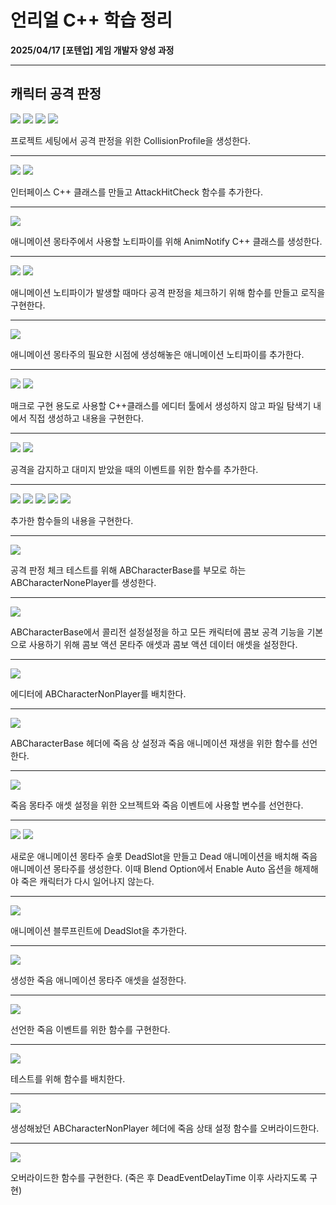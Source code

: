 # 언리얼 C++ 학습 정리

**2025/04/17 [포텐업] 게임 개발자 양성 과정**

---

## 캐릭터 공격 판정

<img src= "https://github.com/KwonJeHan/Study-cpp/blob/main/img/UECPP/101.CreateCollisionProfile1.png">

<img src= "https://github.com/KwonJeHan/Study-cpp/blob/main/img/UECPP/102.CreateCollisionProfile2.png">

<img src= "https://github.com/KwonJeHan/Study-cpp/blob/main/img/UECPP/103.CreateCollisionProfile3.png">

<img src= "https://github.com/KwonJeHan/Study-cpp/blob/main/img/UECPP/104.CreateCollisionProfile4.png">

프로젝트 세팅에서 공격 판정을 위한 CollisionProfile을 생성한다.

---

<img src= "https://github.com/KwonJeHan/Study-cpp/blob/main/img/UECPP/108.CreateABAnimationAttackInterfaceCPPClass.png">

<img src= "https://github.com/KwonJeHan/Study-cpp/blob/main/img/UECPP/109.ImplementABAnimationAttackInterface.h.png">

인터페이스 C++ 클래스를 만들고 AttackHitCheck 함수를 추가한다.

---

<img src= "https://github.com/KwonJeHan/Study-cpp/blob/main/img/UECPP/105.CreateAnimNotifyCPPClass.png">

애니메이션 몽타주에서 사용할 노티파이를 위해 AnimNotify C++ 클래스를 생성한다.

---

<img src= "https://github.com/KwonJeHan/Study-cpp/blob/main/img/UECPP/106.ImplementAnimNotify.h.png">

<img src= "https://github.com/KwonJeHan/Study-cpp/blob/main/img/UECPP/107.ImplementAnimNotify.cpp.png">

애니메이션 노티파이가 발생할 때마다 공격 판정을 체크하기 위해 함수를 만들고 로직을 구현한다.

---

<img src= "https://github.com/KwonJeHan/Study-cpp/blob/main/img/UECPP/110.AddNotifyToAnimationMontage.png">

애니메이션 몽타주의 필요한 시점에 생성해놓은 애니메이션 노티파이를 추가한다.

---

<img src= "https://github.com/KwonJeHan/Study-cpp/blob/main/img/UECPP/111.CreateABCollision.hToUseMacro.png">

<img src= "https://github.com/KwonJeHan/Study-cpp/blob/main/img/UECPP/112.ImplementABCollision.h.png">

매크로 구현 용도로 사용할 C++클래스를 에디터 툴에서 생성하지 않고 파일 탐색기 내에서 직접 생성하고 내용을 구현한다.

---

<img src= "https://github.com/KwonJeHan/Study-cpp/blob/main/img/UECPP/113.NotifyABCharacterBase.h1.png">

<img src= "https://github.com/KwonJeHan/Study-cpp/blob/main/img/UECPP/114.NotifyABCharacterBase.h2.png">

공격을 감지하고 대미지 받았을 때의 이벤트를 위한 함수를 추가한다.

---

<img src= "https://github.com/KwonJeHan/Study-cpp/blob/main/img/UECPP/115.NotifyABCharacterBase.cpp1.png">

<img src= "https://github.com/KwonJeHan/Study-cpp/blob/main/img/UECPP/116.NotifyABCharacterBase.cpp2.png">

<img src= "https://github.com/KwonJeHan/Study-cpp/blob/main/img/UECPP/117.NotifyABCharacterBase.cpp3.png">

<img src= "https://github.com/KwonJeHan/Study-cpp/blob/main/img/UECPP/118.NotifyABCharacterBase.cpp4.png">

<img src= "https://github.com/KwonJeHan/Study-cpp/blob/main/img/UECPP/119.NotifyABCharacterBase.cpp5.png">

추가한 함수들의 내용을 구현한다.

---

<img src= "https://github.com/KwonJeHan/Study-cpp/blob/main/img/UECPP/120.CreateABCharacterNonPlayerCPPClass.png">

공격 판정 체크 테스트를 위해 ABCharacterBase를 부모로 하는 ABCharacterNonePlayer를 생성한다.

---

<img src= "https://github.com/KwonJeHan/Study-cpp/blob/main/img/UECPP/121.ModifyABCharacterBase.h.png">

ABCharacterBase에서 콜리전 설정설정을 하고 모든 캐릭터에 콤보 공격 기능을 기본으로 사용하기 위해 콤보 액션 몬타주 애셋과 콤보 액션 데이터 애셋을 설정한다.

---

<img src= "https://github.com/KwonJeHan/Study-cpp/blob/main/img/UECPP/122.SetABCharacterNonPlayer.png">

에디터에 ABCharacterNonPlayer를 배치한다.

---

<img src= "https://github.com/KwonJeHan/Study-cpp/blob/main/img/UECPP/123.AddDeadSectionToABCharacterBase.h1.png">

ABCharacterBase 헤더에 죽음 상 설정과 죽음 애니메이션 재생을 위한 함수를 선언한다.

---

<img src= "https://github.com/KwonJeHan/Study-cpp/blob/main/img/UECPP/124.AddDeadSectionToABCharacterBase.h2.png">

죽음 몽타주 애셋 설정을 위한 오브젝트와 죽음 이벤트에 사용할 변수를 선언한다.

---

<img src= "https://github.com/KwonJeHan/Study-cpp/blob/main/img/UECPP/125.CreateDeadMontageAM_Dead.png">

<img src= "https://github.com/KwonJeHan/Study-cpp/blob/main/img/UECPP/126.SetBlendOption.png">

새로운 애니메이션 몽타주 슬롯 DeadSlot을 만들고 Dead 애니메이션을 배치해 죽음 애니메이션 몽타주를 생성한다. 이때 Blend Option에서 Enable Auto 옵션을 해제해야 죽은 캐릭터가 다시 일어나지 않는다.

---

<img src= "https://github.com/KwonJeHan/Study-cpp/blob/main/img/UECPP/127.AddDeadSlotToAnimationBlueprint.png">

애니메이션 블루프린트에 DeadSlot을 추가한다.

---

<img src= "https://github.com/KwonJeHan/Study-cpp/blob/main/img/UECPP/128.SetDeadMontageAssetABCharacterBase.cpp.png">

생성한 죽음 애니메이션 몽타주 애셋을 설정한다.

---

<img src= "https://github.com/KwonJeHan/Study-cpp/blob/main/img/UECPP/129.ImplementFunctionABCharacterBase.cpp.png">

선언한 죽음 이벤트를 위한 함수를 구현한다.

---

<img src= "https://github.com/KwonJeHan/Study-cpp/blob/main/img/UECPP/130.ModifyFunctionABCharacterBase.cpp.png">

테스트를 위해 함수를 배치한다.

---

<img src= "https://github.com/KwonJeHan/Study-cpp/blob/main/img/UECPP/131.ImplementABCharacterNonPlayer.h.png">

생성해놨던 ABCharacterNonPlayer 헤더에 죽음 상태 설정 함수를 오버라이드한다.

---

<img src= "https://github.com/KwonJeHan/Study-cpp/blob/main/img/UECPP/132.ImplementABCharacterNonPlayer.cpp.png">

오버라이드한 함수를 구현한다. (죽은 후 DeadEventDelayTime 이후 사라지도록 구현)
